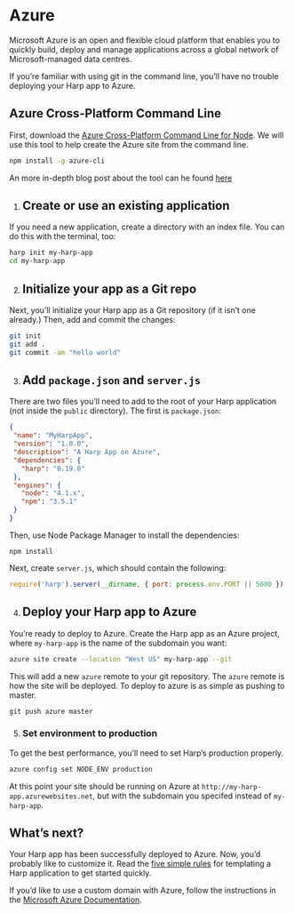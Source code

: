 # Azure

Microsoft Azure is an open and flexible cloud platform that enables you to quickly build, deploy and manage applications across a global network of Microsoft-managed data centres.

If you’re familiar with using git in the command line, you’ll have no trouble deploying your Harp app to Azure.

## Azure Cross-Platform Command Line

First, download the [Azure Cross-Platform Command Line for Node](https://github.com/Azure/azure-sdk-for-node).
We will use this tool to help create the Azure site from the command line.

```sh
npm install -g azure-cli
```

An more in-depth blog post about the tool can he found [here](http://www.hanselman.com/blog/WindowsAzureNoKidding.aspx)

1. ## Create or use an existing application

  If you need a new application, create a directory with an index file. You can do this with the terminal, too:

  ```sh
  harp init my-harp-app
  cd my-harp-app
  ```

2. ## Initialize your app as a Git repo

  Next, you’ll initialize your Harp app as a Git repository (if it isn’t one already.) Then, add and commit the changes:

  ```sh
  git init
  git add .
  git commit -am "hello world"
  ```

3. ## Add `package.json` and `server.js`

  There are two files you’ll need to add to the root of your Harp application (not inside the `public` directory). The first is `package.json`:

  ```json
  {
   "name": "MyHarpApp",
   "version": "1.0.0",
   "description": "A Harp App on Azure",
   "dependencies": {
     "harp": "0.19.0"
   },
   "engines": {
     "node": "4.1.x",
     "npm": "3.5.1"
   }
  }
  ```

  Then, use Node Package Manager to install the dependencies:

  ```
  npm install
  ```

  Next, create `server.js`, which should contain the following:

  ```js
  require('harp').server(__dirname, { port: process.env.PORT || 5000 })
  ```

4. ## Deploy your Harp app to Azure

  You’re ready to deploy to Azure. Create the Harp app as an Azure project, where `my-harp-app` is the name of the subdomain you want:

  ```sh
  azure site create --location "West US" my-harp-app --git
  ```

  This will add a new `azure` remote to your git repository. The `azure` remote is how the site will be deployed. To deploy to azure is as simple as pushing to master.

  ```
  git push azure master
  ```
5. ### Set environment to production

  To get the best performance, you’ll need to set Harp’s production properly.

  ```sh
  azure config set NODE_ENV production
  ```

  At this point your site should be running on Azure at `http://my-harp-app.azurewebsites.net`, but with the subdomain you specifed instead of `my-harp-app`.

## What’s next?

Your Harp app has been successfully deployed to Azure. Now, you’d probably like to customize it. Read the [five simple rules](http://harpjs.com/docs/development/rules) for templating a Harp application to get started quickly.

If you’d like to use a custom domain with Azure, follow the instructions in the [Microsoft Azure Documentation](http://azure.microsoft.com/en-us/documentation/articles/cloud-services-custom-domain-name/).
